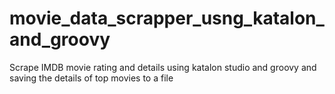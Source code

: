 # movie_data_scrapper_usng_katalon_and_groovy
Scrape IMDB movie rating and details using katalon studio and groovy and saving the details of top movies to a file
